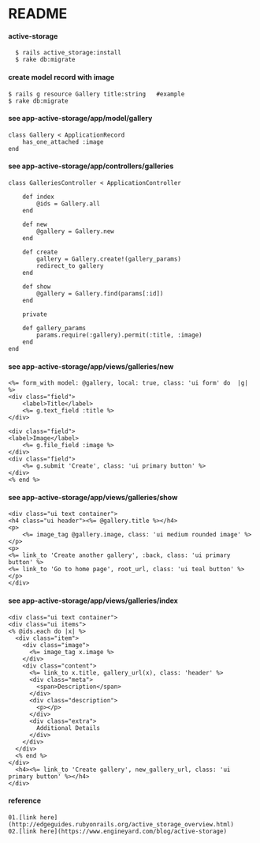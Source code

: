 # README

#### active-storage
```
  $ rails active_storage:install 
  $ rake db:migrate

```
#### create model record with image

```
$ rails g resource Gallery title:string   #example
$ rake db:migrate 
```
#### see app-active-storage/app/model/gallery
```
class Gallery < ApplicationRecord
	has_one_attached :image
end
```
#### see app-active-storage/app/controllers/galleries
```
class GalleriesController < ApplicationController

	def index
		@ids = Gallery.all
	end

	def new
		@gallery = Gallery.new
	end

	def create
		gallery = Gallery.create!(gallery_params)
		redirect_to gallery
	end

	def show
		@gallery = Gallery.find(params[:id])
	end

	private

	def gallery_params
		params.require(:gallery).permit(:title, :image)
	end
end

```
#### see app-active-storage/app/views/galleries/new
```
<%= form_with model: @gallery, local: true, class: 'ui form' do  |g| %>
<div class="field">
	<label>Title</label>
	<%= g.text_field :title %>
</div>

<div class="field">	
<label>Image</label>
	<%= g.file_field :image %>
</div>
<div class="field">
	<%= g.submit 'Create', class: 'ui primary button' %>
</div>
<% end %>
```
#### see app-active-storage/app/views/galleries/show
```
<div class="ui text container">
<h4 class="ui header"><%= @gallery.title %></h4>
<p>
	<%= image_tag @gallery.image, class: 'ui medium rounded image' %>
</p>
<p>
<%= link_to 'Create another gallery', :back, class: 'ui primary button' %>
<%= link_to 'Go to home page', root_url, class: 'ui teal button' %>
</p>
</div>
```

#### see app-active-storage/app/views/galleries/index
```
<div class="ui text container">
<div class="ui items">
<% @ids.each do |x| %>
  <div class="item">
    <div class="image">
      <%= image_tag x.image %>
    </div>
    <div class="content">
      <%= link_to x.title, gallery_url(x), class: 'header' %>
      <div class="meta">
        <span>Description</span>
      </div>
      <div class="description">
        <p></p>
      </div>
      <div class="extra">
        Additional Details
      </div>
    </div>
  </div>
  <% end %>
</div>
  <h4><%= link_to 'Create gallery', new_gallery_url, class: 'ui primary button' %></h4>
</div>
```
#### reference
````
01.[link here](http://edgeguides.rubyonrails.org/active_storage_overview.html)
02.[link here](https://www.engineyard.com/blog/active-storage)
````